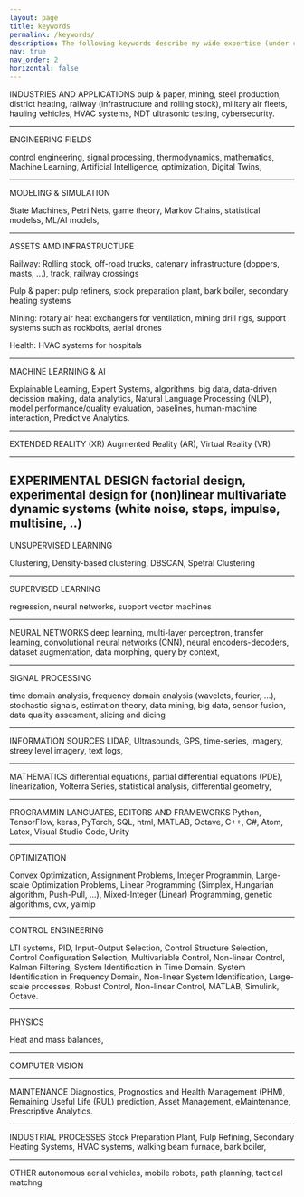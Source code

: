 ```yaml
---
layout: page
title: keywords
permalink: /keywords/  
description: The following keywords describe my wide expertise (under construction)
nav: true
nav_order: 2
horizontal: false
---
```


INDUSTRIES AND APPLICATIONS
pulp & paper, mining, steel production, district heating, railway (infrastructure and rolling stock), military air fleets, hauling vehicles, HVAC systems, NDT ultrasonic testing, cybersecurity.

---

ENGINEERING FIELDS

 control engineering, signal processing, thermodynamics, mathematics, Machine Learning, Artificial Intelligence, optimization, Digital Twins, 

---
MODELING & SIMULATION

State Machines, Petri Nets, game theory, Markov Chains, statistical modelss, ML/AI models,  

---
ASSETS AMD INFRASTRUCTURE

Railway: Rolling stock, off-road trucks, catenary infrastructure (doppers, masts, ...), track, railway crossings

Pulp & paper:  pulp refiners, stock preparation plant, bark boiler, secondary heating systems

Mining:  rotary air heat exchangers for ventilation, mining drill rigs, support systems such as rockbolts, aerial drones

Health: HVAC systems for hospitals

---
MACHINE LEARNING & AI

Explainable Learning, Expert Systems,  algorithms, big data, data-driven decission making, data analytics, Natural Language Processing (NLP), model performance/quality  evaluation, baselines, human-machine interaction, Predictive Analytics. 

---
EXTENDED REALITY (XR)
Augmented Reality (AR), Virtual Reality (VR)

---
EXPERIMENTAL DESIGN
factorial design, experimental design for (non)linear multivariate dynamic systems (white noise, steps, impulse, multisine, ..)
---
UNSUPERVISED LEARNING

Clustering, Density-based clustering, DBSCAN, Spetral Clustering

---
SUPERVISED LEARNING

regression, neural networks, support vector machines

---
NEURAL NETWORKS
deep learning, multi-layer perceptron, transfer learning, convolutional neural networks (CNN), neural encoders-decoders,  dataset augmentation, data morphing, query by context, 

---
SIGNAL PROCESSING

time domain analysis,  frequency domain analysis (wavelets, fourier, ...), stochastic signals, estimation theory, data mining, big data,  sensor fusion, data quality assesment, slicing and dicing 

---
INFORMATION SOURCES
LIDAR, Ultrasounds, GPS, time-series, imagery, streey level imagery, text logs, 

---
MATHEMATICS
differential equations, partial differential equations (PDE), linearization, Volterra Series, statistical analysis, differential geometry, 

---
PROGRAMMIN LANGUATES, EDITORS AND FRAMEWORKS
Python, TensorFlow, keras, PyTorch, SQL, html, MATLAB, Octave, C++, C#, Atom, Latex, Visual Studio Code, Unity

---
OPTIMIZATION

Convex Optimization, Assignment Problems, Integer Programmin, Large-scale Optimization Problems, Linear Programming (Simplex, Hungarian algorithm, Push-Pull, ...), Mixed-Integer (Linear) Programming, genetic algorithms, cvx, yalmip

---
CONTROL ENGINEERING

LTI systems, PID, Input-Output Selection, Control Structure Selection, Control Configuration Selection,  Multivariable Control, Non-linear Control, Kalman Filtering, System Identification in Time Domain, System Identification in Frequency Domain, Non-linear System Identification, Large-scale processes, Robust Control, Non-linear Control, MATLAB, Simulink, Octave. 

---
PHYSICS

Heat and mass balances, 

---
COMPUTER VISION

---
MAINTENANCE
Diagnostics, Prognostics and Health Management (PHM), Remaining Useful Life (RUL) prediction, Asset Management, eMaintenance, Prescriptive Analytics. 

---
INDUSTRIAL PROCESSES
Stock Preparation Plant, Pulp Refining, Secondary Heating Systems, HVAC systems, walking beam furnace, bark boiler, 

---
OTHER
autonomous aerial vehicles, mobile robots, path planning, tactical matchng